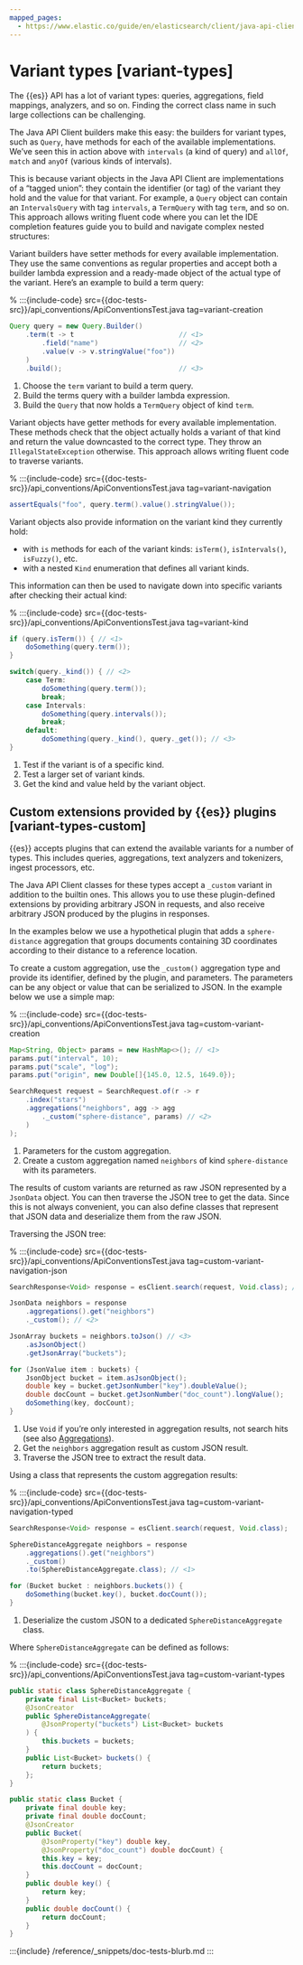 ```yaml
---
mapped_pages:
  - https://www.elastic.co/guide/en/elasticsearch/client/java-api-client/current/variant-types.html
---
```


# Variant types [variant-types]

The {{es}} API has a lot of variant types: queries, aggregations, field mappings, analyzers, and so on. Finding the correct class name in such large collections can be challenging.

The Java API Client builders make this easy: the builders for variant types, such as `Query`, have methods for each of the available implementations. We’ve seen this in action above with `intervals` (a kind of query) and `allOf`, `match` and `anyOf` (various kinds of intervals).

This is because variant objects in the Java API Client are implementations of a “tagged union”: they contain the identifier (or tag) of the variant they hold and the value for that variant. For example, a `Query` object can contain an `IntervalsQuery` with tag `intervals`, a `TermQuery` with tag `term`, and so on. This approach allows writing fluent code where you can let the IDE completion features guide you to build and navigate complex nested structures:

Variant builders have setter methods for every available implementation. They use the same conventions as regular properties and accept both a builder lambda expression and a ready-made object of the actual type of the variant. Here’s an example to build a term query:

% :::{include-code} src={{doc-tests-src}}/api_conventions/ApiConventionsTest.java tag=variant-creation
```java
Query query = new Query.Builder()
    .term(t -> t                          // <1>
        .field("name")                    // <2>
        .value(v -> v.stringValue("foo"))
    )
    .build();                             // <3>
```

1. Choose the `term` variant to build a term query.
2. Build the terms query with a builder lambda expression.
3. Build the `Query` that now holds a `TermQuery` object of kind `term`.


Variant objects have getter methods for every available implementation. These methods check that the object actually holds a variant of that kind and return the value downcasted to the correct type. They throw an `IllegalStateException` otherwise. This approach allows writing fluent code to traverse variants.

% :::{include-code} src={{doc-tests-src}}/api_conventions/ApiConventionsTest.java tag=variant-navigation
```java
assertEquals("foo", query.term().value().stringValue());
```

Variant objects also provide information on the variant kind they currently hold:

* with `is` methods for each of the variant kinds: `isTerm()`, `isIntervals()`, `isFuzzy()`, etc.
* with a nested `Kind` enumeration that defines all variant kinds.

This information can then be used to navigate down into specific variants after checking their actual kind:

% :::{include-code} src={{doc-tests-src}}/api_conventions/ApiConventionsTest.java tag=variant-kind
```java
if (query.isTerm()) { // <1>
    doSomething(query.term());
}

switch(query._kind()) { // <2>
    case Term:
        doSomething(query.term());
        break;
    case Intervals:
        doSomething(query.intervals());
        break;
    default:
        doSomething(query._kind(), query._get()); // <3>
}
```

1. Test if the variant is of a specific kind.
2. Test a larger set of variant kinds.
3. Get the kind and value held by the variant object.

## Custom extensions provided by {{es}} plugins [variant-types-custom]

{{es}} accepts plugins that can extend the available variants for a number of types. This includes queries, aggregations, text analyzers and tokenizers, ingest processors, etc.

The Java API Client classes for these types accept a `_custom` variant in addition to the builtin ones. This allows you to use these plugin-defined extensions by providing arbitrary JSON in requests, and also receive arbitrary JSON produced by the plugins in responses.

In the examples below we use a hypothetical plugin that adds a `sphere-distance` aggregation that groups documents containing 3D coordinates according to their distance to a reference location.

To create a custom aggregation, use the `_custom()` aggregation type and provide its identifier, defined by the plugin, and parameters. The parameters can be any object or value that can be serialized to JSON. In the example below we use a simple map:

% :::{include-code} src={{doc-tests-src}}/api_conventions/ApiConventionsTest.java tag=custom-variant-creation
```java
Map<String, Object> params = new HashMap<>(); // <1>
params.put("interval", 10);
params.put("scale", "log");
params.put("origin", new Double[]{145.0, 12.5, 1649.0});

SearchRequest request = SearchRequest.of(r -> r
    .index("stars")
    .aggregations("neighbors", agg -> agg
        ._custom("sphere-distance", params) // <2>
    )
);
```

1. Parameters for the custom aggregation.
2. Create a custom aggregation named `neighbors` of kind `sphere-distance` with its parameters.


The results of custom variants are returned as raw JSON represented by a `JsonData` object. You can then traverse the JSON tree to get the data. Since this is not always convenient, you can also define classes that represent that JSON data and deserialize them from the raw JSON.

Traversing the JSON tree:

% :::{include-code} src={{doc-tests-src}}/api_conventions/ApiConventionsTest.java tag=custom-variant-navigation-json
```java
SearchResponse<Void> response = esClient.search(request, Void.class); // <1>

JsonData neighbors = response
    .aggregations().get("neighbors")
    ._custom(); // <2>

JsonArray buckets = neighbors.toJson() // <3>
    .asJsonObject()
    .getJsonArray("buckets");

for (JsonValue item : buckets) {
    JsonObject bucket = item.asJsonObject();
    double key = bucket.getJsonNumber("key").doubleValue();
    double docCount = bucket.getJsonNumber("doc_count").longValue();
    doSomething(key, docCount);
}
```

1. Use `Void` if you’re only interested in aggregation results, not search hits (see also [Aggregations](/reference/usage/aggregations.md)).
2. Get the `neighbors` aggregation result as custom JSON result.
3. Traverse the JSON tree to extract the result data.


Using a class that represents the custom aggregation results:

% :::{include-code} src={{doc-tests-src}}/api_conventions/ApiConventionsTest.java tag=custom-variant-navigation-typed
```java
SearchResponse<Void> response = esClient.search(request, Void.class);

SphereDistanceAggregate neighbors = response
    .aggregations().get("neighbors")
    ._custom()
    .to(SphereDistanceAggregate.class); // <1>

for (Bucket bucket : neighbors.buckets()) {
    doSomething(bucket.key(), bucket.docCount());
}
```

1. Deserialize the custom JSON to a dedicated `SphereDistanceAggregate` class.


Where `SphereDistanceAggregate` can be defined as follows:

% :::{include-code} src={{doc-tests-src}}/api_conventions/ApiConventionsTest.java tag=custom-variant-types
```java
public static class SphereDistanceAggregate {
    private final List<Bucket> buckets;
    @JsonCreator
    public SphereDistanceAggregate(
        @JsonProperty("buckets") List<Bucket> buckets
    ) {
        this.buckets = buckets;
    }
    public List<Bucket> buckets() {
        return buckets;
    };
}

public static class Bucket {
    private final double key;
    private final double docCount;
    @JsonCreator
    public Bucket(
        @JsonProperty("key") double key,
        @JsonProperty("doc_count") double docCount) {
        this.key = key;
        this.docCount = docCount;
    }
    public double key() {
        return key;
    }
    public double docCount() {
        return docCount;
    }
}
```

:::{include} /reference/_snippets/doc-tests-blurb.md
:::
